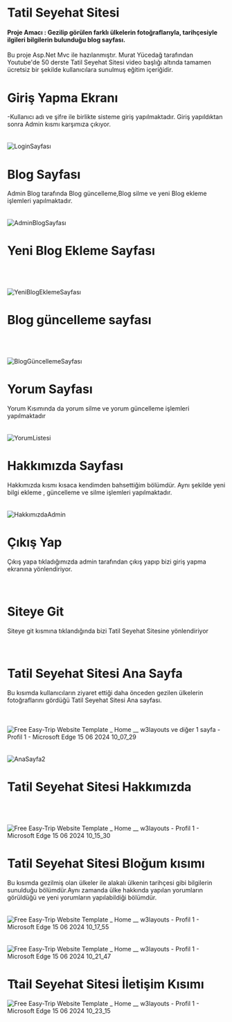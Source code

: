 # Tatil Seyehat Sitesi
#### Proje Amacı : Gezilip görülen farklı ülkelerin fotoğraflarıyla, tarihçesiyle ilgileri bilgilerin bulunduğu  blog sayfası.
Bu proje Asp.Net Mvc ile hazılanmıştır. Murat Yücedağ tarafından Youtube'de 50 derste Tatil Seyehat Sitesi video başlığı altında tamamen ücretsiz bir şekilde kullanıcılara sunulmuş eğitim içeriğidir.
<br/>


# Giriş Yapma Ekranı 
-Kullanıcı adı ve şifre ile birlikte sisteme giriş yapılmaktadır. Giriş yapıldıktan sonra Admin kısmı karşımıza çıkıyor.
<br/><br/><br/>
![LoginSayfası](https://github.com/Merenturgut07/Tatil_Seyahat_Sitesi_Yeni/assets/149729571/ed66c647-7b9e-4ccb-8705-eab24634bb57)


# Blog Sayfası
Admin Blog tarafında Blog güncelleme,Blog silme ve yeni Blog ekleme işlemleri yapılmaktadır.
<br/><br/><br/>
![AdminBlogSayfası](https://github.com/Merenturgut07/Tatil_Seyahat_Sitesi_Yeni/assets/149729571/950f89c7-4378-42db-9097-b212d0f3d3ff)


# Yeni Blog Ekleme Sayfası
<br/><br/><br/>
![YeniBlogEklemeSayfası](https://github.com/Merenturgut07/Tatil_Seyahat_Sitesi_Yeni/assets/149729571/61fd633a-7483-4231-839b-26e99ec7eb08)

# Blog güncelleme sayfası
<br/><br/><br/>
![BlogGüncellemeSayfası](https://github.com/Merenturgut07/Tatil_Seyahat_Sitesi_Yeni/assets/149729571/71faa403-913a-4c9c-9053-135e1ba25a39)

# Yorum Sayfası
Yorum Kısımında da yorum silme ve yorum güncelleme işlemleri yapılmaktadır
<br/><br/><br/>
![YorumListesi](https://github.com/Merenturgut07/Tatil_Seyahat_Sitesi_Yeni/assets/149729571/a3a93b15-64d8-44fc-86bb-a2c679bcdcb8)

# Hakkımızda Sayfası
Hakkımızda kısmı kısaca kendimden bahsettiğim bölümdür. Aynı şekilde yeni bilgi ekleme , güncelleme ve silme işlemleri yapılmaktadır.
<br/><br/><br/>
![HakkımızdaAdmin](https://github.com/Merenturgut07/Tatil_Seyahat_Sitesi_Yeni/assets/149729571/31a745ad-40fe-4e33-ba53-2a685570442c)


# Çıkış Yap
Çıkış yapa tıkladığımızda admin tarafından çıkış yapıp bizi giriş yapma ekranına yönlendiriyor.
<br/><br/><br/>

# Siteye Git
Siteye git kısmına tıklandığında bizi Tatil Seyehat Sitesine yönlendiriyor
<br/><br/><br/>

# Tatil Seyehat Sitesi Ana Sayfa
Bu kısımda kullanıcıların ziyaret ettiği daha önceden  gezilen ülkelerin fotoğraflarını gördüğü Tatil Seyehat Sitesi Ana sayfası.  
<br/><br/><br/>
![Free Easy-Trip Website Template _ Home __ w3layouts ve diğer 1 sayfa - Profil 1 - Microsoft​ Edge 15 06 2024 10_07_29](https://github.com/Merenturgut07/Tatil_Seyahat_Sitesi_Yeni/assets/149729571/ae651d6d-c59c-4150-b769-c992b3eaafc7)
<br/><br/><br/>
![AnaSayfa2](https://github.com/Merenturgut07/Tatil_Seyahat_Sitesi_Yeni/assets/149729571/1c7b58ec-9d42-4b9b-99ee-e6b3e0d885e3)

# Tatil Seyehat Sitesi Hakkımızda 
<br/><br/><br/>
![Free Easy-Trip Website Template _ Home __ w3layouts - Profil 1 - Microsoft​ Edge 15 06 2024 10_15_30](https://github.com/Merenturgut07/Tatil_Seyahat_Sitesi_Yeni/assets/149729571/c86965e4-fa0c-4dfd-b0f3-6f2bfa3b17c9)

# Tatil Seyehat Sitesi Bloğum kısımı
Bu kısımda gezilmiş olan ülkeler ile alakalı ülkenin tarihçesi gibi bilgilerin sunulduğu bölümdür.Aynı zamanda ülke hakkında  yapılan yorumların görüldüğü ve yeni yorumların yapılabildiği bölümdür.
<br/><br/><br/>
![Free Easy-Trip Website Template _ Home __ w3layouts - Profil 1 - Microsoft​ Edge 15 06 2024 10_17_55](https://github.com/Merenturgut07/Tatil_Seyahat_Sitesi_Yeni/assets/149729571/94d9bcf7-0357-4e3a-9e13-877fd2ca5845)
<br/><br/><br/>
![Free Easy-Trip Website Template _ Home __ w3layouts - Profil 1 - Microsoft​ Edge 15 06 2024 10_21_47](https://github.com/Merenturgut07/Tatil_Seyahat_Sitesi_Yeni/assets/149729571/87e66d83-a688-4dba-a86d-e8a5c508a0c8)


# Ttail Seyehat Sitesi İletişim Kısımı
![Free Easy-Trip Website Template _ Home __ w3layouts - Profil 1 - Microsoft​ Edge 15 06 2024 10_23_15](https://github.com/Merenturgut07/Tatil_Seyahat_Sitesi_Yeni/assets/149729571/21dd6a1f-1778-46ae-b09b-7126acbecde4)








